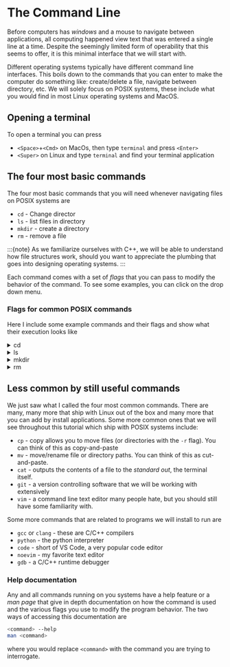 # The Command Line
Before computers has _windows_ and a mouse to navigate between applications, all computing happened view text that was entered a single line at a time.
Despite the seemingly limited form of operability that this seems to offer, it is this minimal interface that we will start with.

Different operating systems typically have different command line interfaces.
This boils down to the commands that you can enter to make the computer do something like: create/delete a file, navigate between directory, etc.
We will solely focus on POSIX systems, these include what you would find in most Linux operating systems and MacOS.

## Opening a terminal
To open a terminal you can press
- `<Space>`+`<Cmd>` on MacOs, then type `terminal` and press `<Enter>`
- `<Super>` on Linux and type `terminal` and find your terminal application

## The four most basic commands
The four most basic commands that you will need whenever navigating files on POSIX systems are
- `cd` - Change director
- `ls` - list files in directory
- `mkdir` - create a directory
- `rm` - remove a file

:::{note}
As we familiarize ourselves with C++, we will be able to understand how file structures work, should you want to appreciate the plumbing that goes into designing operating systems.
:::

Each command comes with a set of _flags_ that you can pass to modify the behavior of the command.
To see some examples, you can click on the drop down menu. 

### Flags for common POSIX commands
Here I include some example commands and their flags and show what their execution looks like
<details>
  <summary> cd </summary>
  
  This command requires you to feed it an argument, namely the path of the directory you want to change to, to work.
  There are no flags we will ever really need to worry about.  
  ```bash
  cd path/to/dir
  ```

</details>

<details>
  <summary> ls </summary>
  
  ````{tab} ls  
  Here is an example of output for `ls` in a directory (Linux refers to folders as directories) with one file and two subdirectories.  
  ![simple ls](images/ls.png)

  You can also give `ls` a _path_ to a directory, and it will return what is in that directory.  
  ![simple ls subdir](images/ls-subdir.png)
  ````
  ````{tab} ls -1
  Lists items in directory one item per line.  
  ![ls -1](images/ls_-1.png)
  ````
  ````{tab} ls -l 
  Lists all items in directory with additional information, such as, privileges, file size, last modified time stamp, file owner and file name.  
  ![ls -l](images/ls_-l.png)

  We can add the `h` flag to indicate that the memory should be in human readable units.  
  ![ls -lh](images/ls_-lh.png)
  ````
  ````{tab} ls -R 
  List items in directory, and recursively iterate through subdirectory to show items in those directories as well.  
  ![ls -R](images/ls_-R.png)
  ````
  ````{tab} ls -lRh 
  As was implicitly shown before, we can combine flags to preform a desired behavior.
  Here, we list all the information about the the files, recursively, with a human readable size format.
  Note, that the order of the flags does not matter in this case.  
  ![ls -lRh](images/ls_-lRh.png)
  ````

</details>

<details>

  <summary> mkdir </summary>
  
  Like `cd`, this command requires and argument to execute.
  You can create multiple directories by separating the list by spaces.
  ```bash
  mkdir dir1 dir2 dir3
  ```

  ````{note} 
  File and directory names are space sensitive in POSIX systems. 
  Your file names and directory names should always be a consecutive string of characters.
  ````

  There is really only one flag the might be useful here

  ````{tab} mkdir -p
  Creates a directory. 
  If given a path, it creates all the _parent_ directories as well
  ```bash
  mkdir -p dir1/dir2/dir2 
  ```
  ````

</details>

<details>

  <summary> rm </summary>
    
  Like `cd` and `mkdir` this command requires an argument to execute.
  Giving a list of space separated paths deletes all the files those paths point to.
  This command can be very dangerous, especially if you add the following to flags that I will show you.
  **Always be certain to double check where you are and what the `rm` command will do before you execute it.**

  ````{tab} rm -r
  This flag is need if you want to remove a directory; the _r_ stands for _recursive_.
  ````
  ````{tab} rm -f
  Sometimes when you delete a file, the operating system will ask you to verify whether you are sure you want to remove said file.
  The `-f` flag allows you to circumvent this inconvenience if you are sure you want to delete said file.
  This flag can be combine with the `-r` flag to _forcelly_ remove a directory or list of directories and files.
  ````

</details>

## Less common by still useful commands

We just saw what I called the four most common commands.
There are many, many more that ship with Linux out of the box and many more that you can add by install applications.
Some more common ones that we will see throughout this tutorial which ship with POSIX systems include:
- `cp` - copy allows you to move files (or directories with the `-r` flag). You can think of this as copy-and-paste
- `mv` - move/rename file or directory paths. You can think of this as cut-and-paste.
- `cat` - outputs the contents of a file to the _standard out_, the terminal itself.
- `git` - a version controlling software that we will be working with extensively
- `vim` - a command line text editor many people hate, but you should still have some familiarity with.

Some more commands that are related to programs we will install to run are
- `gcc` or `clang` - these are C/C++ compilers
- `python` - the python interpreter
- `code` - short of VS Code, a very popular code editor
- `noevim` - my favorite text editor
- `gdb` - a C/C++ runtime debugger

### Help documentation
Any and all commands running on you systems have a help feature or a _man page_ that give in depth documentation on how the command is used and the various flags you use to modify the program behavior.
The two ways of accessing this documentation are  
```bash
<command> --help
man <command>
```
where you would replace `<command>` with the command you are trying to interrogate.
